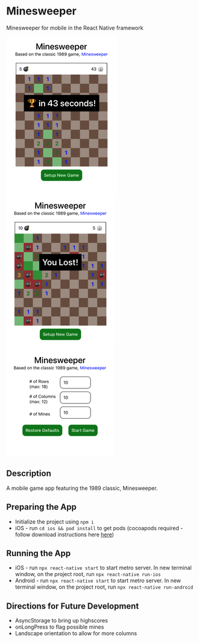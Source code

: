 # Minesweeper
Minesweeper for mobile in the React Native framework

![image](./src/assets/Win.png)
![image](./src/assets/Lost.png)
![image](./src/assets/GameSetup.png)
## Description

A mobile game app featuring the 1989 classic, Minesweeper.

## Preparing the App

- Initialize the project using ```npm i```
- iOS - run ```cd ios && pod install``` to get pods (cocoapods required - follow download instructions here [here](https://cocoapods.org/))

## Running the App

- iOS - run ```npx react-native start``` to start metro server. In new terminal window, on the project root, run ```npx react-native run-ios```
- Android - run ```npx react-native start``` to start metro server. In new terminal window, on the project root, run ```npx react-native run-android```

## Directions for Future Development

- AsyncStorage to bring up highscores
- onLongPress to flag possible mines
- Landscape orientation to allow for more columns